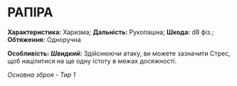 ﻿# РАПІРА

**Характеристика:** Харизма; **Дальність:** Рукопашна; **Шкода:** d8 фіз.; **Обтяження:** Одноручна

**Особливість:** ***Швидкий:*** Здійснюючи атаку, ви можете зазначити Стрес, щоб націлитися на ще одну істоту в межах досяжності.

*Основна зброя - Тир 1*